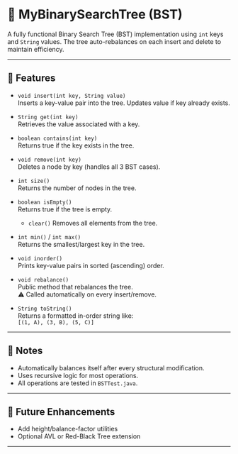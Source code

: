 # 🌲 MyBinarySearchTree (BST)

A fully functional Binary Search Tree (BST) implementation using `int` keys and `String` values. The tree auto-rebalances on each insert and delete to maintain efficiency.

---

## 🔧 Features

- `void insert(int key, String value)`  
  Inserts a key-value pair into the tree. Updates value if key already exists.

- `String get(int key)`  
  Retrieves the value associated with a key.

- `boolean contains(int key)`  
  Returns true if the key exists in the tree.

- `void remove(int key)`  
  Deletes a node by key (handles all 3 BST cases).

- `int size()`  
  Returns the number of nodes in the tree.

- `boolean isEmpty()`  
  Returns true if the tree is empty.

  - `clear()`
    Removes all elements from the tree.

- `int min()` / `int max()`  
  Returns the smallest/largest key in the tree.

- `void inorder()`  
  Prints key-value pairs in sorted (ascending) order.

- `void rebalance()`  
  Public method that rebalances the tree.  
  ⚠️ Called automatically on every insert/remove.

- `String toString()`  
  Returns a formatted in-order string like:  
  `[(1, A), (3, B), (5, C)]`

---

## 📌 Notes

- Automatically balances itself after every structural modification.
- Uses recursive logic for most operations.
- All operations are tested in `BSTTest.java`.

---

## 🧪 Future Enhancements

- Add height/balance-factor utilities
- Optional AVL or Red-Black Tree extension

---